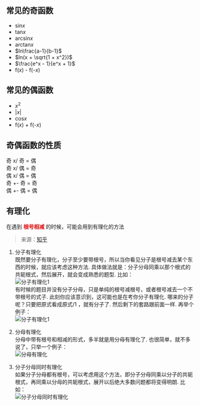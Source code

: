 ## 常见的奇函数
- sin$x$  
- tan$x$
- arcsin$x$
- arctan$x$
- $ln\frac{a-1}{b-1}$
- $ln(x + \sqrt{1 + x^2})$
- $\frac{e^x - 1}{e^x + 1}$
- f($x$) - f(-$x$)


## 常见的偶函数
- $x^2$
- $|x|$
- cos$x$
- f($x$) + f(-$x$)


## 奇偶函数的性质
奇 x/ 奇 = 偶  
奇 x/ 偶 = 奇  
偶 x/ 偶 = 偶  
奇 +- 奇 = 奇  
偶 +- 偶 = 偶  

## 有理化
在遇到 <b style="color: red">根号相减</b> 的时候，可能会用到有理化的方法  
> 来源：[知乎](https://zhuanlan.zhihu.com/p/47479631)
1. 分子有理化  
既然要分子有理化，分子至少要带根号，所以当你看见分子是根号减去某个东西的时候，就应该考虑这种方法. 具体做法就是：分子分母同乘以那个根式的共轭根式，然后展开，就会变成熟悉的题型. 比如：  
![分子有理化1](https://pic3.zhimg.com/v2-c9b3983672df0e445971f81f1e04c28e_r.jpg)  
有时候的题目并没有分子分母，只是单纯的根号减根号，或者根号减去一个不带根号的式子. 此刻你应该意识到，这可能也是在考你分子有理化. 哪来的分子呢？只要把原式看成原式/1 ，就有分子了. 然后剩下的套路跟前面一样. 再举个例子：  
![分子有理化1](https://pic3.zhimg.com/v2-2ff9f18329205743f77e9564152bfbd2_r.jpg)  

2. 分母有理化  
分母中带有根号和相减的形式，多半就是用分母有理化了. 也很简单，就不多说了，只举一个例子：  
![分母有理化](https://pic1.zhimg.com/v2-75d8372da95c1058bf0d8dd6c1ae45e0_r.jpg)  

3. 分子分母同时有理化  
如果分子分母都有根号，可以考虑用这个方法，即分子分母同乘以分子的共轭根式，再同乘以分母的共轭根式，展开以后绝大多数问题都将变得明朗. 比如：  
![分子分母同时有理化](https://pic2.zhimg.com/80/v2-d6b50a0af6fdf91f20ca6b90173e9f29_1440w.jpg)  